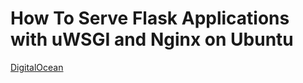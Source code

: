 # How To Serve Flask Applications with uWSGI and Nginx on Ubuntu
[DigitalOcean](https://www.digitalocean.com/community/tutorials/how-to-serve-flask-applications-with-uwsgi-and-nginx-on-ubuntu-22-04)